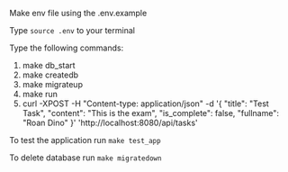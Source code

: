Make env file using the .env.example

Type `source .env` to your terminal

Type the following commands:
1. make db_start
2. make createdb
3. make migrateup
4. make run
5. curl -XPOST -H "Content-type: application/json" -d '{
	"title": "Test Task",
	"content": "This is the exam",
	"is_complete": false,
	"fullname": "Roan Dino"
}' 'http://localhost:8080/api/tasks'

To test the application run `make test_app`

To delete database run `make migratedown`